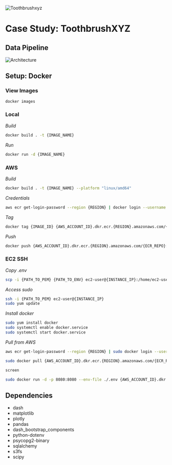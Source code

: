 ![Toothbrushxyz](https://user-images.githubusercontent.com/90726430/191836934-65e122c7-f0fe-4fb2-b4c6-c3fd61853fbf.png)

# Case Study: ToothbrushXYZ

## Data Pipeline

![Architecture](https://raw.githubusercontent.com/JackCT1/ToothburshXYZ-ETL-Pipeline/main/pipeline-architecture.png)


## Setup: Docker

### View Images

```Bash
docker images
```

### Local

_Build_

```Bash
docker build . -t {IMAGE_NAME}
```

_Run_

```Bash
docker run -d {IMAGE_NAME}
```

### AWS

_Build_

```Bash
docker build . -t {IMAGE_NAME} --platform "linux/amd64"
```

_Credentials_

```Bash
aws ecr get-login-password --region {REGION} | docker login --username AWS --password-stdin {AWS_ACCOUNT_ID}.dkr.ecr.{REGION}.amazonaws.com
```

_Tag_

```Bash
docker tag {IMAGE_ID} {AWS_ACCOUNT_ID}.dkr.ecr.{REGION}.amazonaws.com/{ECR_REPO}:{IMAGE_NAME}-{TAG}
```

_Push_

```Bash
docker push {AWS_ACCOUNT_ID}.dkr.ecr.{REGION}.amazonaws.com/{ECR_REPO}:{IMAGE_NAME}-{TAG}
```

### EC2 SSH

_Copy .env_

```Bash
scp -i {PATH_TO_PEM} {PATH_TO_ENV} ec2-user@{INSTANCE_IP}:/home/ec2-user
```

_Access sudo_

```Bash
ssh -i {PATH_TO_PEM} ec2-user@{INSTANCE_IP}
sudo yum update
```

_Install docker_

```Bash
sudo yum install docker
sudo systemctl enable docker.service
sudo systemctl start docker.service
```

_Pull from AWS_

```Bash
aws ecr get-login-password --region {REGION} | sudo docker login --username AWS --password-stdin {AWS_ACCOUNT_ID}.dkr.ecr.{REGION}.amazonaws.com

sudo docker pull {AWS_ACCOUNT_ID}.dkr.ecr.{REGION}.amazonaws.com/{ECR_REPO}:{IMAGE_NAME}-{TAG}

screen

sudo docker run -d -p 8080:8080 --env-file ./.env {AWS_ACCOUNT_ID}.dkr.ecr.{REGION}.amazonaws.com/{ECR_REPO}:{IMAGE_NAME}-{TAG}
```

## Dependencies

- dash
- matplotlib
- plotly
- pandas
- dash_bootstrap_components
- python-dotenv
- psycopg2-binary
- sqlalchemy
- s3fs
- scipy
